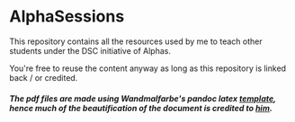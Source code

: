  # AlphaSessions

 This repository contains all the resources used by me to teach other students under the DSC initiative of Alphas.

 You're free to reuse the content anyway as long as this repository is linked back / or credited.

 ##### The pdf files are made using Wandmalfarbe's pandoc latex [template](https://github.com/Wandmalfarbe/pandoc-latex-template), hence much of the beautification of the document is credited to [him](https://github.com/Wandmalfarbe/).